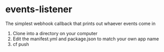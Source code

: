# events-listener

The simplest webhook callback that prints out whaever events come in

1. Clone into a directory on your computer
2. Edit the manifest.yml and package.json to match your own app name
3. cf push
